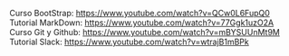 Curso BootStrap: https://www.youtube.com/watch?v=QCw0L6FupQ0
Tutorial MarkDown: https://www.youtube.com/watch?v=77Ggk1uzO2A
Curso Git y Github: https://www.youtube.com/watch?v=mBYSUUnMt9M
Tutorial Slack: https://www.youtube.com/watch?v=wtrajB1mBPk

